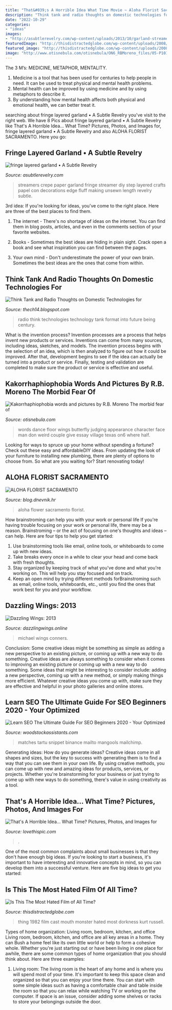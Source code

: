 ```yaml
---
title: "That&#039;s A Horrible Idea What Time Movie ~ Aloha Florist Sacramento"
description: "Think tank and radio thoughts on domestic technologies for"
date: "2022-10-29"
categories:
- "ideas"
images:
- "http://asubtlerevelry.com/wp-content/uploads/2013/10/garland-streamers.jpg"
featuredImage: "http://thisdistractedglobe.com/wp-content/uploads/2008/12/the-thing-1982-pic-3.jpg"
featured_image: "http://thisdistractedglobe.com/wp-content/uploads/2008/12/the-thing-1982-pic-3.jpg"
image: "http://www.otisnebula.com/otisnebula/ON6_RBMoreno_files/05-P1010424.jpg"
---
```



The 3 M’s: MEDICINE, METAPHOR, MENTALITY.
1. Medicine is a tool that has been used for centuries to help people in need. It can be used to treat physical and mental health problems.
2. Mental health can be improved by using medicine and by using metaphors to describe it.
3. By understanding how mental health affects both physical and emotional health, we can better treat it.

	

		
searching about fringe layered garland • A Subtle Revelry you've visit to the right web. We have 8 Pics about fringe layered garland • A Subtle Revelry like That&#039;s A Horrible Idea... What Time? Pictures, Photos, and Images for, fringe layered garland • A Subtle Revelry and also ALOHA FLORIST SACRAMENTO. Here you go:
		
    
## Fringe Layered Garland • A Subtle Revelry

<img loading=lazy src="http://asubtlerevelry.com/wp-content/uploads/2013/10/garland-streamers.jpg" onerror="this.onerror=null;this.src='https://tse1.mm.bing.net/th?id=OIP.7rDueG-dUQYis1qrJUKX6AHaKp&amp;pid=15.1';" alt="fringe layered garland • A Subtle Revelry">

_Source: asubtlerevelry.com_

>streamers crepe paper garland fringe streamer diy step layered crafts papel con decorations edge fluff making unsewn length revelry subtle. 

	

3rd idea:
If you're looking for ideas, you've come to the right place. Here are three of the best places to find them.
1. The internet - There's no shortage of ideas on the internet. You can find them in blog posts, articles, and even in the comments section of your favorite websites.

2. Books - Sometimes the best ideas are hiding in plain sight. Crack open a book and see what inspiration you can find between the pages.

3. Your own mind - Don't underestimate the power of your own brain. Sometimes the best ideas are the ones that come from within.

    
## Think Tank And Radio Thoughts On Domestic Technologies For

<img loading=lazy src="http://4.bp.blogspot.com/-qcxLXNT3oQw/UMRsbT30FhI/AAAAAAAAAGI/GbbskLG5Yeo/s1600/473831511tecnology.jpg" onerror="this.onerror=null;this.src='https://tse3.mm.bing.net/th?id=OIP.6Or9hJtTzQId568OSKP40gHaCL&amp;pid=15.1';" alt="Think Tank and Radio Thoughts on Domestic Technologies for">

_Source: thech14.blogspot.com_

>radio think technologies technology tank format into future being century. 

	

What is the invention process?
Invention processes are a process that helps invent new products or services. Inventions can come from many sources, including ideas, sketches, and models. The invention process begins with the selection of an idea, which is then analyzed to figure out how it could be improved. After that, development begins to see if the idea can actually be turned into a product or service. Finally, testing and validation are completed to make sure the product or service is effective and useful.

    
## Kakorrhaphiophobia Words And Pictures By R.B. Moreno The Morbid Fear Of

<img loading=lazy src="http://www.otisnebula.com/otisnebula/ON6_RBMoreno_files/05-P1010424.jpg" onerror="this.onerror=null;this.src='https://tse2.mm.bing.net/th?id=OIP.FN9KZ499kaEm3D6NHijnOwHaEq&amp;pid=15.1';" alt="Kakorrhaphiophobia words and pictures by R.B. Moreno The morbid fear of">

_Source: otisnebula.com_

>words dance floor wings butterfly judging appearance character face man don weird couple give essay village texas on6 where half. 

	

Looking for ways to spruce up your home without spending a fortune? Check out these easy and affordableDIY ideas. From updating the look of your furniture to installing new plumbing, there are plenty of options to choose from. So what are you waiting for? Start renovating today!

    
## ALOHA FLORIST SACRAMENTO

<img loading=lazy src="http://bit.ly/rpxBqs" onerror="this.onerror=null;this.src='https://tse1.mm.bing.net/th?id=OIP.l8eS8OxW2X1i-x4HYYWk5AHaFS&amp;pid=15.1';" alt="ALOHA FLORIST SACRAMENTO">

_Source: blog.dnevnik.hr_

>aloha flower sacramento florist. 

	

How brainstroming can help you with your work or personal life
If you're having trouble focusing on your work or personal life, there may be a reason. Brainstroming – or the act of focusing on one's thoughts and ideas – can help. Here are four tips to help you get started: 
1. Use brainstorming tools like email, online tools, or whiteboards to come up with new ideas. 
2. Take breaks every once in a while to clear your head and come back with fresh thoughts. 
3. Stay organized by keeping track of what you've done and what you're working on. This will help you stay focused and on track. 
4. Keep an open mind by trying different methods forBrainstroming such as email, online tools, whiteboards, etc., until you find the ones that work best for you and your workflow.

    
## Dazzling Wings: 2013

<img loading=lazy src="http://4.bp.blogspot.com/-EXnCdSuI0eM/UmgpEFbLgZI/AAAAAAAAAvo/xJvkUZFIY7w/s1600/Broken+light+bulb+file000362203086.jpg" onerror="this.onerror=null;this.src='https://tse4.mm.bing.net/th?id=OIP.0fmNotj5tGGuTJItYQWKPQHaF7&amp;pid=15.1';" alt="Dazzling Wings: 2013">

_Source: dazzlingwings.online_

>michael wings conners. 

	

Conclusion: Some creative ideas might be something as simple as adding a new perspective to an existing picture, or coming up with a new way to do something.
Creative ideas are always something to consider when it comes to improving an existing picture or coming up with a new way to do something. Some ideas that might be interesting to consider include: adding a new perspective, coming up with a new method, or simply making things more efficient. Whatever creative ideas you come up with, make sure they are effective and helpful in your photo galleries and online stores.

    
## Learn SEO The Ultimate Guide For SEO Beginners 2020 - Your Optimized

<img loading=lazy src="https://mangools.com/blog/wp-content/uploads/2017/01/mangools-seo-academy-part-2-search-engines-snippet-google.png" onerror="this.onerror=null;this.src='https://tse4.mm.bing.net/th?id=OIP.HBJBQUlvVC3qY85zlp86lAHaEM&amp;pid=15.1';" alt="Learn SEO The Ultimate Guide For SEO Beginners 2020 - Your Optimized">

_Source: woodstockassistants.com_

>matches tartu snippet binance mailto mangools mailchimp. 

	

Generating ideas: How do you generate ideas?
Creative ideas come in all shapes and sizes, but the key to success with generating them is to find a way that you can see them in your own life. By using creative methods, you can come up with new and amazing ideas for products, services, or projects. Whether you're brainstorming for your business or just trying to come up with new ways to do something, there's value in using creativity as a tool.

    
## That&#039;s A Horrible Idea... What Time? Pictures, Photos, And Images For

<img loading=lazy src="http://www.lovethispic.com/uploaded_images/197765-That-s-A-Horrible-Idea...-What-Time-.jpg?2" onerror="this.onerror=null;this.src='https://tse2.mm.bing.net/th?id=OIP.VAgBJPyPRsuS_GakjYhtPgHaHa&amp;pid=15.1';" alt="That&#039;s A Horrible Idea... What Time? Pictures, Photos, and Images for">

_Source: lovethispic.com_

>. 

	

One of the most common complaints about small businesses is that they don't have enough big ideas. If you're looking to start a business, it's important to have interesting and innovative concepts in mind, so you can develop them into a successful venture. Here are five big ideas to get you started: 

    
## Is This The Most Hated Film Of All Time?

<img loading=lazy src="http://thisdistractedglobe.com/wp-content/uploads/2008/12/the-thing-1982-pic-3.jpg" onerror="this.onerror=null;this.src='https://tse3.mm.bing.net/th?id=OIP.4kG1NY2P0rts0CBKTKVUJgHaDI&amp;pid=15.1';" alt="Is This The Most Hated Film of All Time?">

_Source: thisdistractedglobe.com_

>thing 1982 film cast mouth monster hated most dorkness kurt russell. 

	

Types of home organization: Living room, bedroom, kitchen, and office
Living room, bedroom, kitchen, and office are all key areas in a home. They can Bush a home feel like its own little world or help to form a cohesive whole. Whether you're just starting out or have been living in one place for awhile, there are some common types of home organization that you should think about. Here are three examples:
1. Living room: The living room is the heart of any home and is where you will spend most of your time. It's important to keep this space clean and organized so that you can enjoy your time there. You can start with some simple ideas such as having a comfortable chair and table inside the room so that you can relax while watching TV or working on the computer. If space is an issue, consider adding some shelves or racks to store your belongings outside the door.



